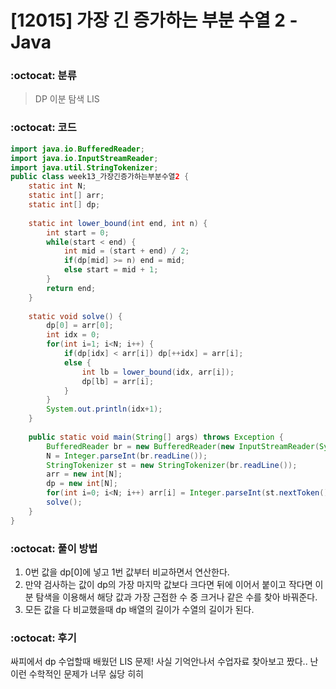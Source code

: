 # [12015] 가장 긴 증가하는 부분 수열 2 - Java

###  :octocat: 분류

> DP
> 이분 탐색
> LIS

### :octocat: 코드

```java
import java.io.BufferedReader;
import java.io.InputStreamReader;
import java.util.StringTokenizer;
public class week13_가장긴증가하는부분수열2 {
	static int N;
	static int[] arr;
	static int[] dp;
	
	static int lower_bound(int end, int n) {
		int start = 0;
		while(start < end) {
			int mid = (start + end) / 2;
			if(dp[mid] >= n) end = mid;
			else start = mid + 1;
		}
		return end;
	}
	
	static void solve() {
		dp[0] = arr[0];
		int idx = 0;
		for(int i=1; i<N; i++) {
			if(dp[idx] < arr[i]) dp[++idx] = arr[i];
			else {
				int lb = lower_bound(idx, arr[i]);
				dp[lb] = arr[i];
			}
		}
		System.out.println(idx+1);
	}
	
	public static void main(String[] args) throws Exception {
		BufferedReader br = new BufferedReader(new InputStreamReader(System.in));
		N = Integer.parseInt(br.readLine());
		StringTokenizer st = new StringTokenizer(br.readLine());
		arr = new int[N];
		dp = new int[N];
		for(int i=0; i<N; i++) arr[i] = Integer.parseInt(st.nextToken());
		solve();
	}
}
```

### :octocat: 풀이 방법

1. 0번 값을 dp[0]에 넣고 1번 값부터 비교하면서 연산한다.
2. 만약 검사하는 값이 dp의 가장 마지막 값보다 크다면 뒤에 이어서 붙이고 작다면
이분 탐색을 이용해서 해당 값과 가장 근접한 수 중 크거나 같은 수를 찾아 바꿔준다.
3. 모든 값을 다 비교했을때 dp 배열의 길이가 수열의 길이가 된다.

### :octocat: 후기

싸피에서 dp 수업할때 배웠던 LIS 문제! 사실 기억안나서 수업자료 찾아보고 짰다..
난 이런 수학적인 문제가 너무 싫당 히히
